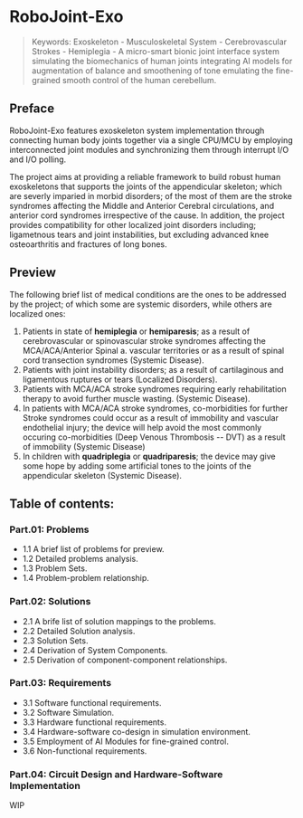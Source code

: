 # RoboJoint-Exo
> Keywords: Exoskeleton - Musculoskeletal System - Cerebrovascular Strokes - Hemiplegia - 
A micro-smart bionic joint interface system simulating the biomechanics of human joints integrating AI models for augmentation of balance and smoothening of tone emulating the fine-grained smooth control of the human cerebellum.

## Preface
RoboJoint-Exo features exoskeleton system implementation through connecting human body joints together via a single CPU/MCU by employing interconnected joint modules and synchronizing them through interrupt I/O and I/O polling.

The project aims at providing a reliable framework to build robust human exoskeletons that supports the joints of the appendicular skeleton; which are severly imparied in morbid disorders; of the most of them are the stroke syndromes affecting the Middle and Anterior Cerebral circulations, and anterior cord syndromes irrespective of the cause. In addition, the project provides compatibility for other localized joint disorders including; ligametnous tears and joint instabilities, but excluding advanced knee osteoarthritis and fractures of long bones.

## Preview
The following brief list of medical conditions are the ones to be addressed by the project; of which some are systemic disorders, while others are localized ones:
1) Patients in state of **hemiplegia** or **hemiparesis**; as a result of cerebrovascular or spinovascular stroke syndromes affecting the MCA/ACA/Anterior Spinal a. vascular territories or as a result of spinal cord transection syndromes (Systemic Disease).
2) Patients with joint instability disorders; as a result of cartilaginous and ligamentous ruptures or tears (Localized Disorders).
3) Patients with MCA/ACA stroke syndromes requiring early rehabilitation therapy to avoid further muscle wasting. (Systemic Disease).
4) In patients with MCA/ACA stroke syndromes, co-morbidities for further Stroke syndromes could occur as a result of immobility and vascular endothelial injury; the device will help avoid the most commonly occuring co-morbidities (Deep Venous Thrombosis -- DVT) as a result of immobility (Systemic Disease)
5) In children with **quadriplegia** or **quadriparesis**; the device may give some hope by adding some artificial tones to the joints of the appendicular skeleton (Systemic Disease).

## Table of contents:
### Part.01: Problems 
  * 1.1 A brief list of problems for preview.
  * 1.2 Detailed problems analysis.
  * 1.3 Problem Sets.
  * 1.4 Problem-problem relationship.
### Part.02: Solutions
  * 2.1 A brife list of solution mappings to the problems.
  * 2.2 Detailed Solution analysis.
  * 2.3 Solution Sets.
  * 2.4 Derivation of System Components.
  * 2.5 Derivation of component-component relationships.
### Part.03: Requirements
  * 3.1 Software functional requirements.
  * 3.2 Software Simulation.
  * 3.3 Hardware functional requirements.
  * 3.4 Hardware-software co-design in simulation environment.
  * 3.5 Employment of AI Modules for fine-grained control.
  * 3.6 Non-functional requirements.
### Part.04: Circuit Design and Hardware-Software Implementation
WIP

